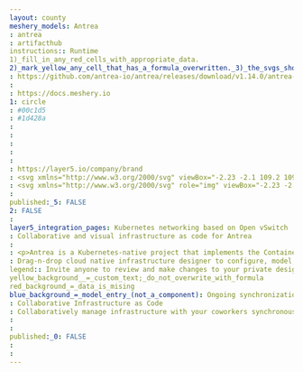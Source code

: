```yaml
---
layout: county 
meshery_models: Antrea
: antrea
: artifacthub
instructions:: Runtime
1)_fill_in_any_red_cells_with_appropriate_data.
2)_mark_yellow_any_cell_that_has_a_formula_overwritten._3)_the_svgs_shouldn't_have_xml_header_they_are_added_programmatically_through_workflows: Cloud Native Network
: https://github.com/antrea-io/antrea/releases/download/v1.14.0/antrea-chart.tgz
: 
: https://docs.meshery.io
1: circle
: #00c1d5
: #1d428a
: 
: 
: 
: 
: 
: https://layer5.io/company/brand
: <svg xmlns="http://www.w3.org/2000/svg" viewBox="-2.23 -2.1 109.2 109.08" enable-background="new 0 0 105 105"><path d="M29.3 81.1zm-4.1-3.9z" fill="#00c1d5"/><path fill="#1d428a" d="M78 61.5c-.8 3.5-2 6.9-3.7 10.2 3.1 1 6.1 2.3 8.9 3.9a60.25 60.25 0 0 0 6.2-14.8c0-.2.1-.4.2-.6l-5.4.6c-2.1.2-4.1.5-6.2.7zm-6.7 15.1c-5.3 7-13.8 11.6-26.2 12.2-1.6.1-3.1.1-4.5.1a30.3 30.3 0 0 0 13 2.3c12.1-.6 19.6-4.2 24.9-9.5.5-.5.9-1 1.4-1.5-2.8-1.5-5.6-2.7-8.6-3.6zM80.5 44l-.3 3.6-1 8.1 4.7-.5 7.3-.8 3-12.4-13.7 2zm-5.3-5l.7-11.3c-3.6.5-7.2.9-10.8 1.3l-1 11.4v.3h.3L75.2 39zM59.8 23.9c.3-4.5.7-9 1.1-13.3l-11.1 3.2c-.1 1.8-.1 3.7-.2 5.6s-.2 4.1-.2 6.1l6.6-1.2c1.2 0 2.5-.2 3.8-.4zm14.7 23.4c.1-.8.1-1.7.2-2.5-3.3.5-6.5.9-9.7 1.5l-1.7.3c-.5 3.8-1.2 7.7-2.1 11.4 4-.7 8-1.2 12-1.7.6-2.9 1-5.9 1.3-9zM72 62.2c-4.2.5-8.4 1.2-12.5 1.9-.8 2.2-1.6 4.3-2.7 6.4 3.9-.5 7.9-.6 11.8-.1 1.5-2.5 2.6-5.3 3.4-8.2zM58.5 40.1l.9-10.3c-1 .1-1.9.2-2.9.4-2.6.4-5 .8-7.4 1.4-.3 4.3-.6 8.6-1.1 12.9 3.3-1 6.8-1.9 10.4-2.6 0-.7 0-1.3.1-1.8zM43.3 33c-3.3.9-6.4 2.3-9.3 4 .8 4.3 1 8.8.6 13.2 2.3-1.4 4.8-2.7 7.4-3.7.5-4.5.9-9 1.3-13.5zM28.2 55c.9-4.6 1.2-9.3.8-13.9-4.2 4.4-6.7 10.6-6.7 20.4v1.7c1.5-3 3.6-5.8 5.9-8.2zm-2.7 15.2c4-2.5 8.3-4.6 12.7-6.2a106.52 106.52 0 0 0 2.7-10.8c-1.7.8-3.3 1.7-4.8 2.8-5.2 3.4-8.9 7.8-10.6 14.2zM46 83.1c9-.6 14.7-3.3 18.7-7.4-4.1-.1-8.1.3-12.1 1.3-1.8 2.3-4.1 4.4-6.6 6.1zm-20.8-5.9c1 1.6 2.4 3 4.1 3.9h.1c.3.2.6.3.9.4 2.1-3.3 3.8-6.8 5.3-10.4-3.7 1.7-7.2 3.7-10.4 6.1zm25.6-7.1c.9-1.5 1.6-3 2.3-4.6-3.6.8-7.1 1.8-10.4 2.9-1.6 4.6-3.6 9-6 13.2 6.6-2 10.8-6 14.1-11.5zM77 16.6c-3.3-2.2-6.8-4-10.5-5.2l-1.1 12 10.9-1.3c.2-1.9.5-3.7.7-5.5zM43.6 27l.3-7.4c0-1.3.1-2.6.1-3.9l-1.5.5c-5 1.7-9.9 4-14.3 6.9 1.7 2.7 3.1 5.5 4.2 8.4 3.5-1.9 7.3-3.5 11.2-4.5zm-16 7.8c-1-2.8-2.3-5.5-3.9-8l-1.4 1.4c-5 5.6-8.1 13.3-8.1 25.5a31.67 31.67 0 0 0 2.6 11.8c-.1-1.2-.1-2.4-.1-3.7-.1-12.6 4.2-21.4 10.9-27zM87 26c-1.8.3-3.6.7-5.4.9l-.8 11.4 12.1-1.8c-1.5-3.8-3.5-7.3-5.9-10.5zM57.5 47.7c-3.6.8-7.1 1.7-10.5 2.9-.6 3.8-1.4 7.5-2.4 11.2 3.4-1 7-1.9 10.5-2.6 1.1-3.8 1.9-7.6 2.4-11.5z"/><g fill="#00c1d5"><path d="M94.8 42.4c.1.6.3 1.1.4 1.7l-.4-1.7zm.5 2.2l.3 1.6-.3-1.6zm-1-4.3c.2.6.3 1.2.5 1.8-.2-.6-.4-1.2-.5-1.8zm1.5 16.4c-.1 1.4-.3 2.7-.6 4 .3-1.3.4-2.7.6-4zm.1-2.1c0 .6 0 1.1-.1 1.7.1-.6.1-1.1.1-1.7zm0-5.3c0 .3.1.7.1 1-.1-.3-.1-.6-.1-1zm-2.3-11l.6 1.9c-.1-.6-.3-1.2-.6-1.9zm0 0l-.7-1.9c.3.7.5 1.3.7 1.9zm2 8.6c.1.4.1.9.2 1.3-.1-.4-.2-.9-.2-1.3zM87 26c-1.4-1.8-2.9-3.5-4.5-5 1.6 1.5 3.1 3.2 4.5 5zm-7.2-7.3l2.5 2.2c-.8-.8-1.7-1.6-2.5-2.2zm-.1-.1l-2.7-2c.9.6 1.8 1.3 2.7 2z"/><path d="M95.9 50.3c0-.3-.1-.7-.1-1s0-.7-.1-1.1-.1-.9-.2-1.3l-.1-.7-.3-1.6c0-.2 0-.3-.1-.4-.1-.6-.2-1.2-.4-1.7l-.1-.2c-.1-.6-.3-1.2-.5-1.8v-.1l-.6-1.9-.7-1.9c-3.9.7-8 1.3-12.1 1.8l.8-11.4 5.3-.9h.1c-1.4-1.8-2.9-3.5-4.5-5l-.2-.2a26.22 26.22 0 0 0-2.5-2.2l-.1-.1c-.9-.7-1.8-1.4-2.7-2-.3 1.8-.5 3.5-.7 5.3-3.6.5-7.2.9-10.9 1.3.3-4.1.6-8.1 1.1-12-22.5-7.6-47.2 4.5-54.9 27.3S15.8 86 38.6 93.7s47.5-4.4 55.2-27.2c.6-1.9 1.2-3.8 1.5-5.8l.6-4v-.4c.1-.5.1-1.1.1-1.7 0-.7.1-1.4.1-2.1s-.1-1.4-.2-2.2zm-31.8-10c.4-3.8.7-7.6 1-11.4l10.8-1.3c-.3 3.8-.5 7.6-.7 11.3l-10.8 1.6h-.3v-.2zm-.7 6.3l1.7-.3 9.7-1.5c-.1.8-.1 1.7-.2 2.5-.3 3.1-.7 6.2-1.2 9-4 .5-8 1-12 1.7.8-3.8 1.5-7.6 2-11.4zm-6.6 24c1-2.1 1.9-4.2 2.7-6.4 4.1-.8 8.2-1.4 12.5-1.9-.8 2.9-1.9 5.6-3.3 8.2-4-.5-7.9-.5-11.9.1zm8 5.1c-4 4.1-9.8 6.8-18.7 7.4 2.5-1.7 4.8-3.8 6.7-6.1 3.8-.9 7.9-1.4 12-1.3zM49.6 19.5c.1-1.9.1-3.8.2-5.6 3.6-1.1 7.4-2.1 11.1-3.2-.5 4.4-.8 8.8-1.1 13.3-1.3.2-2.6.4-3.9.5-2.2.3-4.4.7-6.6 1.2l.3-6.2zm-.5 12c2.4-.5 4.9-1 7.4-1.4 1-.1 1.9-.3 2.9-.4L58.5 40c-.1.6-.1 1.2-.2 1.7-3.6.7-7.1 1.6-10.4 2.6.5-4.3.9-8.6 1.2-12.8zm-2 19.1c3.4-1.2 6.9-2.1 10.5-2.9-.6 3.9-1.3 7.7-2.4 11.4-3.6.7-7.1 1.6-10.6 2.6 1-3.6 1.8-7.4 2.5-11.1zm-4.6-34.4l1.6-.5c0 1.3-.1 2.6-.1 3.9l-.3 7.5c-3.9 1-7.7 2.6-11.2 4.5-1.1-2.9-2.5-5.8-4.2-8.4 4.3-3 9.1-5.3 14.2-7zm-8 34c.5-4.4.3-8.8-.6-13.2 2.9-1.7 6-3.1 9.3-4-.3 4.5-.7 9.1-1.3 13.5-2.5 1-5 2.3-7.4 3.7zm6.3 2.9c-.7 3.7-1.6 7.3-2.7 10.9-4.4 1.7-8.7 3.7-12.7 6.2 1.7-6.4 5.4-10.8 10.5-14.3 1.6-1 3.2-2 4.9-2.8zm-24 12.4a31.67 31.67 0 0 1-2.6-11.8c0-12.2 3.2-20 8.1-25.5.4-.5.9-1 1.4-1.4a31.2 31.2 0 0 1 3.9 8c-6.7 5.7-11 14.4-11 27 0 1.3.1 2.5.2 3.7zm5.5-4c0-9.8 2.5-16 6.6-20.4.4 4.6.2 9.3-.8 13.9h.1c-2.4 2.4-4.5 5.1-6 8.2l.1-1.7zm7.9 20c-.3-.1-.6-.3-.9-.4-1.7-.9-3.1-2.2-4.1-3.9 3.2-2.4 6.7-4.4 10.3-6-1.4 3.6-3.2 7-5.3 10.3zm12.4-13.1c3.3-1.1 6.8-2.1 10.4-2.9-.6 1.6-1.4 3.1-2.3 4.6-3.2 5.5-7.5 9.5-14.1 11.5 2.5-4.2 4.5-8.6 6-13.2zm35.9 13.4c-5.3 5.3-12.8 8.9-24.9 9.5a30.3 30.3 0 0 1-13-2.3c1.4 0 3 0 4.5-.1 12.4-.7 20.9-5.2 26.2-12.2 3 .8 5.9 2 8.6 3.6-.5.5-1 1-1.4 1.5zm11-21C88.1 66 86 70.9 83.3 75.6c-2.8-1.6-5.8-2.9-8.9-3.9 1.6-3.2 2.8-6.7 3.7-10.2 2.1-.2 4.1-.5 6.2-.7l5.4-.6c-.2.2-.2.4-.2.6zm1.7-6.5c-2.4.3-4.8.5-7.3.8l-4.7.5c.4-2.7.8-5.4 1-8.1l.3-3.6c4.6-.6 9.2-1.3 13.6-2l-2.9 12.4z"/></g><g fill="#717074"><path d="M95.2 44.1c0 .2 0 .3.1.4-.1-.1-.1-.2-.1-.4zm-.5-1.9l.1.2-.1-.2zm-1.1-3.9zm.6 1.9zM79.7 18.6zm16.1 37.7v.4-.4zm-.3-10.1l.1.7-.1-.7z"/><path d="M52.5 0C23.5 0 0 23.5 0 52.5S23.5 105 52.5 105 105 81.5 105 52.5 81.5 0 52.5 0zm43.3 56.3v.4c-.1 1.4-.3 2.7-.6 4-4.5 23.6-27.3 39-50.9 34.5S5.3 67.9 9.8 44.3s27.3-39 50.9-34.5c5.8 1.1 11.4 3.4 16.3 6.8.9.6 1.8 1.3 2.7 2l.1.1c.8.7 1.7 1.4 2.5 2.2l.2.2c1.6 1.5 3.1 3.2 4.5 5a42.03 42.03 0 0 1 6 10.5c.2.6.5 1.2.7 1.9.2.6.4 1.2.6 1.9v.1c.2.6.3 1.2.5 1.8l.1.2c.1.6.3 1.1.4 1.7 0 .2 0 .3.1.4l.3 1.6.1.7c0 .4.1.9.2 1.3s.1.7.1 1.1.1.7.1 1c0 .7.1 1.4.1 2.2s0 1.4-.1 2.1c-.3.6-.3 1.1-.4 1.7zM82.3 20.8l.2.2-.2-.2zM96 52.5l-.1 2.1c.1-.7.1-1.4.1-2.1zm-.2-4.3c0 .4.1.7.1 1.1 0-.3-.1-.7-.1-1.1zm.1 2.1l.1 2.2-.1-2.2z"/></g></svg>
: <svg xmlns="http://www.w3.org/2000/svg" role="img" viewBox="-2.23 -2.10 109.20 109.08"><style>svg {enable-background:new 0 0 105 105}</style><style>.st0{fill:#fff}</style><path d="M25.2 77.2c1 1.6 2.4 3 4.1 3.9.3.2.6.3.9.4 2.1-3.3 3.8-6.8 5.3-10.4-3.7 1.6-7.1 3.7-10.3 6.1zM78 61.5c-.8 3.5-2 6.9-3.7 10.2 3.1 1 6.1 2.3 8.9 3.9C85.9 71 88 66 89.4 60.8c0-.2.1-.4.2-.6l-5.4.6c-2.1.2-4.1.5-6.2.7zm-6.7 15.1c-5.3 7-13.8 11.6-26.2 12.2-1.6.1-3.1.1-4.5.1 4.1 1.7 8.5 2.5 13 2.3 12.1-.6 19.6-4.2 24.9-9.5.5-.5.9-1 1.4-1.5-2.8-1.5-5.6-2.7-8.6-3.6zm8.9-29c-.3 2.7-.6 5.4-1 8.1l4.7-.5c2.5-.3 4.9-.5 7.3-.8 1-4 1.9-8.2 3-12.4-4.5.8-9.1 1.4-13.7 2l-.3 3.6zm-5-8.6c.2-3.7.4-7.5.7-11.3-3.6.5-7.2.9-10.8 1.3-.3 3.8-.6 7.6-1 11.4v.3h.3c3.6-.6 7.2-1.2 10.8-1.7zM59.8 23.9c.3-4.5.7-9 1.1-13.3-3.8 1.1-7.5 2.2-11.1 3.2-.1 1.8-.1 3.7-.2 5.6s-.2 4.1-.2 6.1l6.6-1.2c1.2 0 2.5-.2 3.8-.4zm14.7 23.4c.1-.8.1-1.7.2-2.5-3.3.5-6.5.9-9.7 1.5l-1.7.3c-.5 3.8-1.2 7.7-2.1 11.4 4-.7 8-1.2 12-1.7.6-2.9 1-5.9 1.3-9zM72 62.2c-4.2.5-8.4 1.2-12.5 1.9-.8 2.2-1.6 4.3-2.7 6.4 3.9-.5 7.9-.6 11.8-.1 1.5-2.5 2.6-5.3 3.4-8.2zM58.5 40.1c.3-3.4.6-6.8.9-10.3-1 .1-1.9.2-2.9.4-2.6.4-5 .8-7.4 1.4-.3 4.3-.6 8.6-1.1 12.9 3.3-1 6.8-1.9 10.4-2.6 0-.7 0-1.3.1-1.8zM43.3 33c-3.3.9-6.4 2.3-9.3 4 .8 4.3 1 8.8.6 13.2 2.3-1.4 4.8-2.7 7.4-3.7.5-4.5.9-9 1.3-13.5zM28.2 55c.9-4.6 1.2-9.3.8-13.9-4.2 4.4-6.7 10.6-6.7 20.4v1.7c1.5-3 3.6-5.8 5.9-8.2zm-2.7 15.2c4-2.5 8.3-4.6 12.7-6.2 1.1-3.6 2-7.2 2.7-10.8-1.7.8-3.3 1.7-4.8 2.8-5.2 3.4-8.9 7.8-10.6 14.2zM46 83.1c9-.6 14.7-3.3 18.7-7.4-4.1-.1-8.1.3-12.1 1.3-1.8 2.3-4.1 4.4-6.6 6.1zm4.8-13c.9-1.5 1.6-3 2.3-4.6-3.6.8-7.1 1.8-10.4 2.9-1.6 4.6-3.6 9-6 13.2 6.6-2 10.8-6 14.1-11.5zM43.6 27c.1-2.5.2-5 .3-7.4 0-1.3.1-2.6.1-3.9l-1.5.5c-5 1.7-9.9 4-14.3 6.9 1.7 2.7 3.1 5.5 4.2 8.4 3.5-1.9 7.3-3.5 11.2-4.5zm-16 7.8c-1-2.8-2.3-5.5-3.9-8l-1.4 1.4c-5 5.6-8.1 13.3-8.1 25.5.1 4.1.9 8.1 2.6 11.8-.1-1.2-.1-2.4-.1-3.7-.1-12.6 4.2-21.4 10.9-27zm29.9 12.9c-3.6.8-7.1 1.7-10.5 2.9-.6 3.8-1.4 7.5-2.4 11.2 3.4-1 7-1.9 10.5-2.6 1.1-3.8 1.9-7.6 2.4-11.5z" class="st0"/><path d="M52.5 0C23.5 0 0 23.5 0 52.5S23.5 105 52.5 105 105 81.5 105 52.5 81.5 0 52.5 0zm43.3 56.3v.4c-.1 1.4-.3 2.7-.6 4-4.5 23.6-27.3 39.1-50.9 34.5S5.3 67.9 9.8 44.3 37.1 5.2 60.7 9.8c2 .4 3.9.9 5.8 1.5-.4 3.9-.8 7.9-1.1 12 3.7-.4 7.3-.9 10.9-1.3.2-1.8.4-3.6.7-5.3.9.6 1.8 1.3 2.7 2l.1.1c.8.7 1.7 1.4 2.5 2.2l.2.2c1.6 1.5 3.1 3.2 4.5 5h-.1c-1.7.3-3.5.7-5.3.9-.3 3.7-.5 7.5-.8 11.4 4.1-.6 8.2-1.2 12.1-1.8.2.6.5 1.2.7 1.9.2.6.4 1.2.6 1.9v.1c.2.6.3 1.2.5 1.8l.1.2c.1.6.3 1.1.4 1.7 0 .2 0 .3.1.4.1.5.2 1 .3 1.6l.1.7c.1.4.1.9.2 1.3s.1.7.1 1.1.1.7.1 1c0 .7.1 1.4.1 2.2s0 1.4-.1 2.1c-.2.5-.2 1-.3 1.6z" class="st0"/></svg>
: 
published:_5: FALSE
2: FALSE
: 
layer5_integration_pages: Kubernetes networking based on Open vSwitch
: Collaborative and visual infrastructure as code for Antrea
: 
: <p>Antrea is a Kubernetes-native project that implements the Container Network Interface (CNI) and Kubernetes NetworkPolicy thereby providing network connectivity and security for pod workloads. Antrea extends the benefit of programmable networks from Open vSwitch (OVS) to Kubernetes.</p><p>,     Collaboratively and visually diagram your cloud native infrastructure with GitOps-style pipeline integration. Design, test, and manage configuration your Kubernetes-based, containerized applications as a visual topology., </p>, <p>,     Looking for best practice cloud native design and deployment best practices? Choose from thousands of pre-built components in MeshMap. Choose from hundreds of ready-made design patterns by importing templates from Meshery Catalog or use our low code designer, MeshMap, to create and deploy your own cloud native infrastructure designs., </p>
: Drag-n-drop cloud native infrastructure designer to configure, model, and deploy your workloads.
legend:: Invite anyone to review and make changes to your private designs.
yellow_background__=_custom_text;_do_not_overwrite_with_formula
red_background_=_data_is_mising
blue_background_=_model_entry_(not_a_component): Ongoing synchronization of Kubernetes configuration and changes across any number of clusters.
: Collaborative Infrastructure as Code
: Collaboratively manage infrastructure with your coworkers synchronously sharing the same designs.
: 
: 
published:_0: FALSE
: 
: 
---
```

